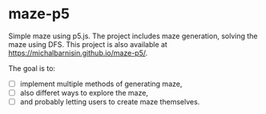 # maze-p5

Simple maze using p5.js. The project includes maze generation, solving the maze using DFS.
This project is also available at <https://michalbarnisin.github.io/maze-p5/>.


The goal is to:

- [ ] implement multiple methods of generating maze, 
- [ ] also differet ways to explore the maze, 
- [ ] and probably letting users to create maze themselves.

